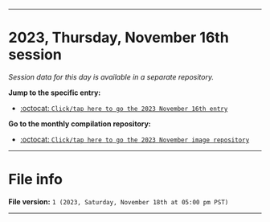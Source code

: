 
***

# 2023, Thursday, November 16th session

_Session data for this day is available in a separate repository._

**Jump to the specific entry:**

- [:octocat: `Click/tap here to go the 2023 November 16th entry`](https://github.com/seanpm2001/SeansLifeArchive_Images_ModernSmurfsVillage_Y2023_V4/tree/SeansLifeArchive_ModernSmurfsVillage_Y2023_V4_Main-dev/11_November/16/)

**Go to the monthly compilation repository:**

- [:octocat: `Click/tap here to go the 2023 November image repository`](https://github.com/seanpm2001/SeansLifeArchive_Images_ModernSmurfsVillage_Y2023_V4/)

***

# File info

**File version:** `1 (2023, Saturday, November 18th at 05:00 pm PST)`

***
